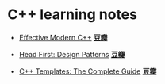 # C++ learning notes

- [Effective Modern C++](./effective_modern_cpp/) [**豆瓣**](https://book.douban.com/subject/25923597/)

- [Head First: Design Patterns](./head_first_design_patterns/) [**豆瓣**](https://book.douban.com/subject/1488876/)

- [C++ Templates: The Complete Guide](./cpp_templates/) [**豆瓣**](https://book.douban.com/subject/11939436/)
